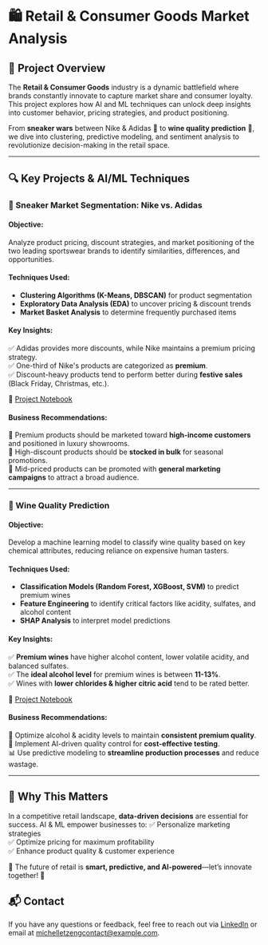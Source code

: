 # 🛍️ Retail & Consumer Goods Market Analysis

## 🎯 Project Overview
The **Retail & Consumer Goods** industry is a dynamic battlefield where brands constantly innovate to capture market share and consumer loyalty. This project explores how AI and ML techniques can unlock deep insights into customer behavior, pricing strategies, and product positioning.

From **sneaker wars** between Nike & Adidas 👟 to **wine quality prediction** 🍷, we dive into clustering, predictive modeling, and sentiment analysis to revolutionize decision-making in the retail space.

---

## 🔍 Key Projects & AI/ML Techniques

### **👟 Sneaker Market Segmentation: Nike vs. Adidas**
#### **Objective:**
Analyze product pricing, discount strategies, and market positioning of the two leading sportswear brands to identify similarities, differences, and opportunities.

#### **Techniques Used:**
- **Clustering Algorithms (K-Means, DBSCAN)** for product segmentation
- **Exploratory Data Analysis (EDA)** to uncover pricing & discount trends
- **Market Basket Analysis** to determine frequently purchased items

#### **Key Insights:**
✅ Adidas provides more discounts, while Nike maintains a premium pricing strategy.  
✅ One-third of Nike's products are categorized as **premium**.  
✅ Discount-heavy products tend to perform better during **festive sales** (Black Friday, Christmas, etc.).  

📂 [Project Notebook](https://github.com/MichelleT-Portfolio/Retail_ConsumerGoods-Industries/blob/main/Nike_Adidas_ProductSegmentation_Clustering.ipynb)

#### **Business Recommendations:**
📍 Premium products should be marketed toward **high-income customers** and positioned in luxury showrooms.  
📍 High-discount products should be **stocked in bulk** for seasonal promotions.  
📍 Mid-priced products can be promoted with **general marketing campaigns** to attract a broad audience.  

---

### **🍷 Wine Quality Prediction**
#### **Objective:**
Develop a machine learning model to classify wine quality based on key chemical attributes, reducing reliance on expensive human tasters.

#### **Techniques Used:**
- **Classification Models (Random Forest, XGBoost, SVM)** to predict premium wines
- **Feature Engineering** to identify critical factors like acidity, sulfates, and alcohol content
- **SHAP Analysis** to interpret model predictions

#### **Key Insights:**
✅ **Premium wines** have higher alcohol content, lower volatile acidity, and balanced sulfates.  
✅ The **ideal alcohol level** for premium wines is between **11-13%**.  
✅ Wines with **lower chlorides & higher citric acid** tend to be rated better.  

📂 [Project Notebook](https://github.com/MichelleT-Portfolio/Retail_ConsumerGoods-Industries/blob/main/WineQuality_Prediction.ipynb)

#### **Business Recommendations:**
🍾 Optimize alcohol & acidity levels to maintain **consistent premium quality**.  
🔬 Implement AI-driven quality control for **cost-effective testing**.  
📊 Use predictive modeling to **streamline production processes** and reduce wastage.  

---

## 🌟 Why This Matters
In a competitive retail landscape, **data-driven decisions** are essential for success. AI & ML empower businesses to:
✅ Personalize marketing strategies  
✅ Optimize pricing for maximum profitability  
✅ Enhance product quality & customer experience  

🔮 The future of retail is **smart, predictive, and AI-powered**—let’s innovate together! 🚀

## 📬 Contact
If you have any questions or feedback, feel free to reach out via [LinkedIn](http://www.linkedin.com/in/michelle-tzeng-336a441a6) or email at michelletzengcontact@example.com.
